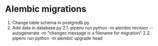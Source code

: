 # Alembic migrations
1. Change table schema in postgredb.py
2. Add data in database.py
2.1.
	pipenv run python -m alembic revision --autogenerate -m "changes message is a filename for migration"
2.2.
	pipenv run python -m alembic upgrade head 

